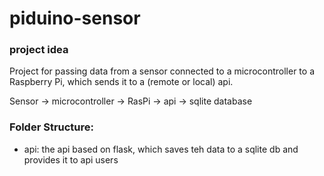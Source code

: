 # piduino-sensor


### project idea
Project for passing data from a sensor connected to a microcontroller to a Raspberry Pi, which sends it to a (remote or local) api.

Sensor -> microcontroller -> RasPi -> api -> sqlite database

### Folder Structure:
- api: the api based on flask, which saves teh data to a sqlite db and provides it to api users
